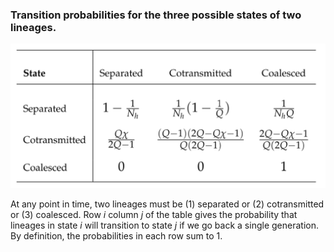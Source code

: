### Transition probabilities for the three possible states of two lineages. 

![transition-probability](transition-probability.png)

At any point in time, two lineages must be (1) separated or (2) cotransmitted or (3) coalesced. Row *i* column *j* of the table gives
the probability that lineages in state *i* will transition to state *j* if we go back a single generation. By definition, the probabilities in each row sum to 1.